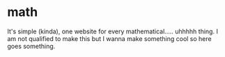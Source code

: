 # math
It's simple (kinda), one website for every mathematical..... uhhhhh thing. I am not qualified to make this but I wanna make something cool so here goes something.
